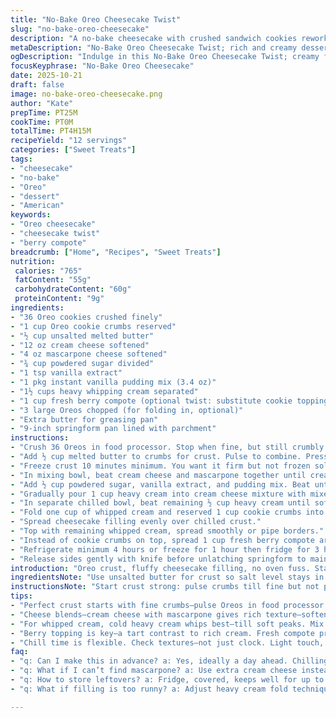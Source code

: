 ```yaml
---
title: "No-Bake Oreo Cheesecake Twist"
slug: "no-bake-oreo-cheesecake"
description: "A no-bake cheesecake with crushed sandwich cookies reworked for quicker chill and a richer berry swirl. Oreo crumbs pressed into buttery crust with creamy, fluffy cheesecake filling that balances tangy cream cheese, sweet pudding mix, and heavy cream. Folded-in reserved crumbs plus chocolate chunks for texture. Topped with whipped cream and fresh berry compote instead of cookie sprinkles for a fresh, tart finish. Uses cream cheese and mascarpone mix for silkiness. Adjust chilling times based on texture feel rather than clock."
metaDescription: "No-Bake Oreo Cheesecake Twist; rich and creamy dessert with berry compote and cookie crunch. No oven needed."
ogDescription: "Indulge in this No-Bake Oreo Cheesecake Twist; creamy filling with rich berry compote adds freshness. A must-try dessert."
focusKeyphrase: "No-Bake Oreo Cheesecake"
date: 2025-10-21
draft: false
image: no-bake-oreo-cheesecake.png
author: "Kate"
prepTime: PT25M
cookTime: PT0M
totalTime: PT4H15M
recipeYield: "12 servings"
categories: ["Sweet Treats"]
tags:
- "cheesecake"
- "no-bake"
- "Oreo"
- "dessert"
- "American"
keywords:
- "Oreo cheesecake"
- "cheesecake twist"
- "berry compote"
breadcrumb: ["Home", "Recipes", "Sweet Treats"]
nutrition: 
 calories: "765"
 fatContent: "55g"
 carbohydrateContent: "60g"
 proteinContent: "9g"
ingredients:
- "36 Oreo cookies crushed finely"
- "1 cup Oreo cookie crumbs reserved"
- "½ cup unsalted melted butter"
- "12 oz cream cheese softened"
- "4 oz mascarpone cheese softened"
- "¾ cup powdered sugar divided"
- "1 tsp vanilla extract"
- "1 pkg instant vanilla pudding mix (3.4 oz)"
- "1½ cups heavy whipping cream separated"
- "1 cup fresh berry compote (optional twist: substitute cookie topping)"
- "3 large Oreos chopped (for folding in, optional)"
- "Extra butter for greasing pan"
- "9-inch springform pan lined with parchment"
instructions:
- "Crush 36 Oreos in food processor. Stop when fine, but still crumbly. Reserve 1 cup to fold in mixture later. Use rest for crust only."
- "Add ½ cup melted butter to crumbs for crust. Pulse to combine. Press mixture into bottom and up ¾ height of greased, parchment-lined 9-inch springform pan. Press tight but don't over-compact; crust should hold shape when chilled."
- "Freeze crust 10 minutes minimum. You want it firm but not frozen solid. Tough crust = hard to cut later."
- "In mixing bowl, beat cream cheese and mascarpone together until creamy with paddle or hand mixer. Scrape sides to avoid lumps."
- "Add ½ cup powdered sugar, vanilla extract, and pudding mix. Beat until smooth and homogeneous. The pudding helps stabilize, avoid grainy texture."
- "Gradually pour 1 cup heavy cream into cream cheese mixture with mixer running medium speed. Beat until mixture thickens, fluffy but dense. You should see thick ribbons when you lift beater."
- "In separate chilled bowl, beat remaining ½ cup heavy cream until soft peaks form. Add remaining ¼ cup powdered sugar, continue beating until stiff peaks hold shape with slight sheen, no graininess."
- "Fold one cup of whipped cream and reserved 1 cup cookie crumbs into cream cheese base. Use rubber spatula, fold gently to keep airiness. Toss in chopped Oreos for chunk texture, if desired."
- "Spread cheesecake filling evenly over chilled crust."
- "Top with remaining whipped cream, spread smoothly or pipe borders."
- "Instead of cookie crumbs on top, spread 1 cup fresh berry compote around perimeter. Burst of acidity contrasts richness."
- "Refrigerate minimum 4 hours or freeze for 1 hour then fridge for 3 hours. Check firmness by lightly touching center; should hold shape without jiggle but not rock solid."
- "Release sides gently with knife before unlatching springform to maintain shape."
introduction: "Oreo crust, fluffy cheesecake filling, no oven fuss. Start with fewer cookies—crumbs matter to crust thickness and final texture. Butter amount carries crust bind and flavor balance. Mascarpone sneaks in for silkiness, that added fat and cream smooth out cream cheese tang without extra sugar. Instant vanilla pudding keeps structure, prevents watery separation after chill. Use whipped cream in two stages for air and stability—one folded in, one whipped on top for light topping. Berry compote swap for cookie topping keeps it fresh, adds acidity, cuts richness. Chill timing trick: feel for set cheesecake not just clock time. Pull at thicker edges for better slicing. Fork pressure test tells if ready. Once set, slice with warm knife for cleaner edges. Keep extra whipping cream chilled so it whips fast; warm cream turns grainy and breaks. Exact folding—fold twice, not too much or cheesecake deflates. Some chunks chopped Oreos add good bite; fold late to avoid color streaking. Crust in freezer firm but flexible, not frozen hard, for best bite texture."
ingredientsNote: "Use unsalted butter for crust so salt level stays in control. Swap mascarpone for extra cream cheese if avoiding specialty cheese—expect slight tangier flavor and less creamy texture. Instant pudding chosen to stabilize—avoid cook-and-chill custards here, too much water content risks soggy. Heavy cream must be cold; room temp won't whip well, ruining light feel. Powdered sugar dissolves better than granulated—grainy cheesecake risk if you skip this. Oreo differences: original or double stuff works; double stuffing means more cream in crumbs, softer crust texture. Berry compote can be fresh or store-bought, warmed slightly for spreadability, cooled before topping. Be cautious pressing crust—too hard and it becomes brick; too soft and it falls apart. Parchment aids release and protects pan sides from sticky build-up."
instructionsNote: "Start crust strong: pulse crumbs till fine but not powder. Butter wets crumbs, helps packing but track moistness for crumb base that holds but isn’t mushy. Freeze crust minimum 10 minutes before filling helps with clean layering. Mixing: beat cheeses first till creamy smooth, avoids lumps in final. Pudding mix folds in smoothly, stabilizes in fridge. Fold whipped cream in gently—overmixing deflates mousse effect. Separate whipping of top cream with sugar ensures stable whipped finish. Use proper-size bowl: too big, slows whipping; too small, splatter risk. Folding crumbs and Oreo chunks introduces texture contrast, yank out one chunk to test—big pieces can be textural focal points but balance is key. Chilling: shift from freezer to fridge to avoid freezer burn and textural shocks. Check set by touch not clock; gently press center, if it moves too much, chill longer."
tips:
- "Perfect crust starts with fine crumbs—pulse Oreos in food processor. Mix butter well but don’t overdo. Let crust firm up—freeze helps. Too firm, hard cuts; underdone, it crumbles away."
- "Cheese blends—cream cheese with mascarpone gives rich texture—soften well. Beat till no lumps. Add pudding mix, stabilizes filling, keeps it firm. Adjust sugar levels based on sweetness preference."
- "For whipped cream, cold heavy cream whips best—till soft peaks. Mix in powder sugar adds stability. Don’t overmix—fold gently, lift air into mix. Stop right when stiff peaks form."
- "Berry topping is key—a tart contrast to rich cream. Fresh compote preferred, warms slightly for easy spreading. Skip cookie crumbs if wanting fresh twist. Choose balance wisely."
- "Chill time is flexible. Check textures—not just clock. Light touch, if it holds shape with slight press, ready to cut. Monitor edges more than center for firmness."
faq:
- "q: Can I make this in advance? a: Yes, ideally a day ahead. Chilling longer improves the setting. Just cover well when refrigerating. Avoid freezer, texture changes."
- "q: What if I can’t find mascarpone? a: Use extra cream cheese instead. Result will be tangier, a bit different texture. Still works fine; adjust sugar slightly if too sharp."
- "q: How to store leftovers? a: Fridge, covered, keeps well for up to 3 days. Avoid freezing, texture not stable after thaw. Can keep cream fresh longer if stored right."
- "q: What if filling is too runny? a: Adjust heavy cream fold technique—could be over-mixing. Pudding helps, but value folding in—avoid deflation. Try next batch with careful attention."

---
```

